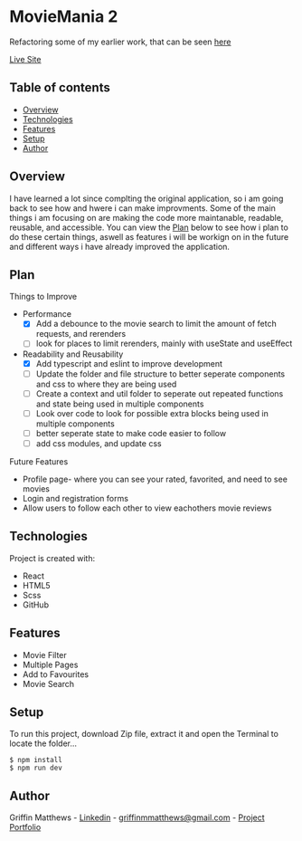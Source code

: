 # MovieMania 2
Refactoring some of my earlier work, that can be seen [here](https://github.com/Griffmatt/MovieMania)

[Live Site](https://darling-truffle-b03a99.netlify.app/)

## Table of contents
* [Overview](#overview)
* [Technologies](#technologies)
* [Features](#features)
* [Setup](#setup)
* [Author](#author)

## Overview
I have learned a lot since complting the original application, so i am going back to see how and hwere i can make improvments. Some of the main things i am focusing on are making the code more maintanable, readable, reusable, and accessible. You can view the [Plan](#plan) below to see how i plan to do these certain things, aswell as features i will be workign on in the future and different ways i have already improved the application.


## Plan
Things to Improve
* Performance
  - [x] Add a debounce to the movie search to limit the amount of fetch requests, and rerenders
  - [ ] look for places to limit rerenders, mainly with useState and useEffect
* Readability and Reusability
  - [x] Add typescript and eslint to improve development
  - [ ] Update the folder and file structure to better seperate components and css to where they are being used
  - [ ] Create a context and util folder to seperate out repeated functions and state being used in multiple components
  - [ ] Look over code to look for possible extra blocks being used in multiple components
  - [ ] better seperate state to make code easier to follow
  - [ ] add css modules, and update css 

Future Features
* Profile page- where you can see your rated, favorited, and need to see movies
* Login and registration forms
* Allow users to follow each other to view eachothers movie reviews

## Technologies
Project is created with:
* React
* HTML5
* Scss
* GitHub

## Features
- Movie Filter
- Multiple Pages
- Add to Favourites
- Movie Search

## Setup
To run this project, download Zip file, extract it and open the Terminal to locate the folder...

```
$ npm install
$ npm run dev
```

## Author
Griffin Matthews - [Linkedin](https://www.linkedin.com/in/griffin-matthews/) - griffinmmatthews@gmail.com - [Project Portfolio](https://luminous-valkyrie-8034e6.netlify.app/)
